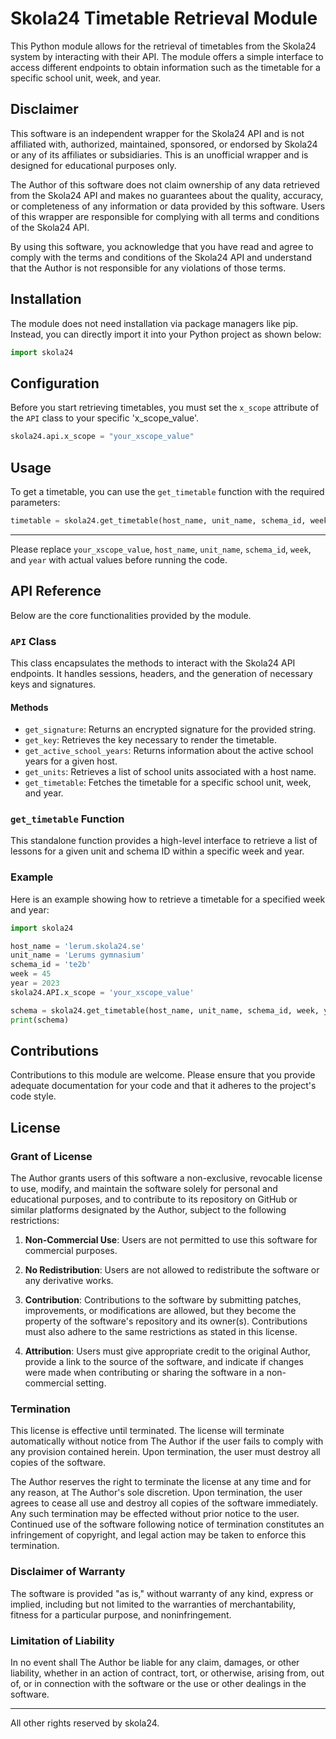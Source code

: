 # Skola24 Timetable Retrieval Module

This Python module allows for the retrieval of timetables from the Skola24 system by interacting with their API. The module offers a simple interface to access different endpoints to obtain information such as the timetable for a specific school unit, week, and year.

## Disclaimer

This software is an independent wrapper for the Skola24 API and is not affiliated with, authorized, maintained, sponsored, or endorsed by Skola24 or any of its affiliates or subsidiaries. This is an unofficial wrapper and is designed for educational purposes only.

The Author of this software does not claim ownership of any data retrieved from the Skola24 API and makes no guarantees about the quality, accuracy, or completeness of any information or data provided by this software. Users of this wrapper are responsible for complying with all terms and conditions of the Skola24 API.

By using this software, you acknowledge that you have read and agree to comply with the terms and conditions of the Skola24 API and understand that the Author is not responsible for any violations of those terms.


## Installation

The module does not need installation via package managers like pip. Instead, you can directly import it into your Python project as shown below:

```python
import skola24
```

## Configuration

Before you start retrieving timetables, you must set the `x_scope` attribute of the `API` class to your specific 'x_scope_value'.

```python
skola24.api.x_scope = "your_xscope_value"
```

## Usage

To get a timetable, you can use the `get_timetable` function with the required parameters:

```python
timetable = skola24.get_timetable(host_name, unit_name, schema_id, week, year)
```

---
Please replace `your_xscope_value`, `host_name`, `unit_name`, `schema_id`, `week`, and `year` with actual values before running the code.

## API Reference

Below are the core functionalities provided by the module.

### `API` Class

This class encapsulates the methods to interact with the Skola24 API endpoints. It handles sessions, headers, and the generation of necessary keys and signatures.

#### Methods

- `get_signature`: Returns an encrypted signature for the provided string.
- `get_key`: Retrieves the key necessary to render the timetable.
- `get_active_school_years`: Returns information about the active school years for a given host.
- `get_units`: Retrieves a list of school units associated with a host name.
- `get_timetable`: Fetches the timetable for a specific school unit, week, and year.

### `get_timetable` Function

This standalone function provides a high-level interface to retrieve a list of lessons for a given unit and schema ID within a specific week and year.

### Example

Here is an example showing how to retrieve a timetable for a specified week and year:

```python
import skola24

host_name = 'lerum.skola24.se'
unit_name = 'Lerums gymnasium'
schema_id = 'te2b'
week = 45
year = 2023
skola24.API.x_scope = 'your_xscope_value'

schema = skola24.get_timetable(host_name, unit_name, schema_id, week, year)
print(schema)
```

## Contributions

Contributions to this module are welcome. Please ensure that you provide adequate documentation for your code and that it adheres to the project's code style.

## License

### Grant of License

The Author grants users of this software a non-exclusive, revocable license to use, modify, and maintain the software solely for personal and educational purposes, and to contribute to its repository on GitHub or similar platforms designated by the Author, subject to the following restrictions:

1. **Non-Commercial Use**: Users are not permitted to use this software for commercial purposes.

2. **No Redistribution**: Users are not allowed to redistribute the software or any derivative works.

3. **Contribution**: Contributions to the software by submitting patches, improvements, or modifications are allowed, but they become the property of the software's repository and its owner(s). Contributions must also adhere to the same restrictions as stated in this license.

4. **Attribution**: Users must give appropriate credit to the original Author, provide a link to the source of the software, and indicate if changes were made when contributing or sharing the software in a non-commercial setting.

### Termination

This license is effective until terminated. The license will terminate automatically without notice from The Author if the user fails to comply with any provision contained herein. Upon termination, the user must destroy all copies of the software.

The Author reserves the right to terminate the license at any time and for any reason, at The Author's sole discretion. Upon termination, the user agrees to cease all use and destroy all copies of the software immediately. Any such termination may be effected without prior notice to the user. Continued use of the software following notice of termination constitutes an infringement of copyright, and legal action may be taken to enforce this termination.

### Disclaimer of Warranty

The software is provided "as is," without warranty of any kind, express or implied, including but not limited to the warranties of merchantability, fitness for a particular purpose, and noninfringement.

### Limitation of Liability

In no event shall The Author be liable for any claim, damages, or other liability, whether in an action of contract, tort, or otherwise, arising from, out of, or in connection with the software or the use or other dealings in the software.

---

All other rights reserved by skola24.